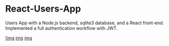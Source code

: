 # React-Users-App
Users App with a Node.js backend, sqlite3 database, and a React front-end. Implemented a full authentication workflow with JWT. 

[!img](1.png)
[img](2.png)
[img](3.png)

